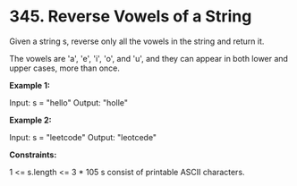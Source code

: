 # 345. Reverse Vowels of a String

Given a string s, reverse only all the vowels in the string and return it.

The vowels are 'a', 'e', 'i', 'o', and 'u', and they can appear in both lower and upper cases, more than once.

**Example 1:**

Input: s = "hello"
Output: "holle"

**Example 2:**

Input: s = "leetcode"
Output: "leotcede"
 
**Constraints:**

1 <= s.length <= 3 * 105
s consist of printable ASCII characters.